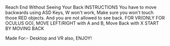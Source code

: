 Reach End Without Seeing Your Back
INSTRUCTIONS
You have to move backwards using ASD Keys, W won't work, Make sure you won't touch those RED objects. And you are not allowed to see back.
FOR VR(ONLY FOR OCULUS GO), 
MOVE LEFT/RIGHT with A and B, 
Move Back with X 
START BY MOVING BACK

Made For:- Desktop and VR also, ENJOY!